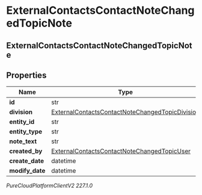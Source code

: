 # ExternalContactsContactNoteChangedTopicNote

## ExternalContactsContactNoteChangedTopicNote

## Properties

|Name | Type | Description | Notes|
|------------ | ------------- | ------------- | -------------|
| **id** | str |  | [optional] |
| **division** | [ExternalContactsContactNoteChangedTopicDivision](ExternalContactsContactNoteChangedTopicDivision) |  | [optional] |
| **entity_id** | str |  | [optional] |
| **entity_type** | str |  | [optional] |
| **note_text** | str |  | [optional] |
| **created_by** | [ExternalContactsContactNoteChangedTopicUser](ExternalContactsContactNoteChangedTopicUser) |  | [optional] |
| **create_date** | datetime |  | [optional] |
| **modify_date** | datetime |  | [optional] |



_PureCloudPlatformClientV2 227.1.0_
